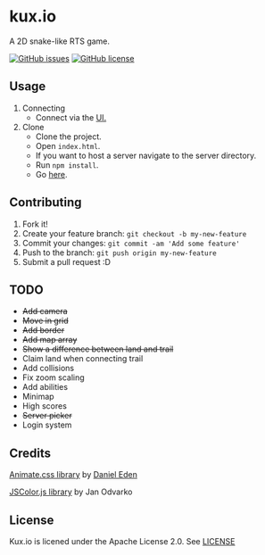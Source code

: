 # kux.io

A 2D snake-like RTS game.

[![GitHub issues](https://img.shields.io/github/issues/Glarity/kux.io.svg)](https://github.com/Glarity/kux.io/issues)
[![GitHub license](https://img.shields.io/badge/license-Apache%202-blue.svg)](https://raw.githubusercontent.com/Glarity/kux.io/master/LICENSE)

## Usage

1. Connecting
   - Connect via the [UI.](https://glarity.github.io/kux.io/client/)
2. Clone
   - Clone the project.
   - Open `index.html`.
   - If you want to host a server navigate to the server directory.
   - Run `npm install`.
   - Go [here](http://127.0.0.1:27015/).

## Contributing

1. Fork it!
2. Create your feature branch: `git checkout -b my-new-feature`
3. Commit your changes: `git commit -am 'Add some feature'`
4. Push to the branch: `git push origin my-new-feature`
5. Submit a pull request :D

## TODO

* ~~Add camera~~
* ~~Move in grid~~
* ~~Add border~~
* ~~Add map array~~
* ~~Show a difference between land and trail~~
* Claim land when connecting trail
* Add collisions
* Fix zoom scaling
* Add abilities
* Minimap
* High scores
* ~~Server picker~~
* Login system

## Credits

[Animate.css library](https://github.com/daneden/animate.css) by [Daniel Eden](https://github.com/daneden)

[JSColor.js library](http://jscolor.com) by Jan Odvarko

## License

Kux.io is licened under the Apache License 2.0. See [LICENSE](https://github.com/Glarity/kux.io/blob/master/LICENSE)
